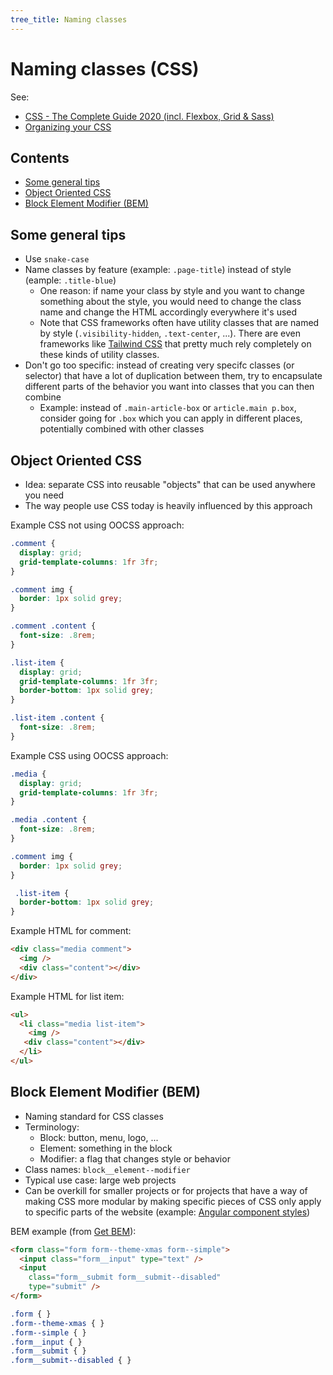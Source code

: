 ```yaml
---
tree_title: Naming classes
---
```


# Naming classes (CSS)

See:

-   [CSS - The Complete Guide 2020 (incl. Flexbox, Grid & Sass)](https://www.udemy.com/course/css-the-complete-guide-incl-flexbox-grid-sass/)
-   [Organizing your CSS](https://developer.mozilla.org/en-US/docs/Learn/CSS/Building_blocks/Organizing)

## Contents

-   [Some general tips](#some-general-tips)
-   [Object Oriented CSS](#object-oriented-css)
-   [Block Element Modifier (BEM)](#block-element-modifier-bem)

## Some general tips

-   Use `snake-case`
-   Name classes by feature (example: `.page-title`) instead of style (eample: `.title-blue`)
    -   One reason: if name your class by style and you want to change something about the style, you would need to change the class name and change the HTML accordingly everywhere it's used
    -   Note that CSS frameworks often have utility classes that are named by style (`.visibility-hidden`, `.text-center`, ...). There are even frameworks like [Tailwind CSS](https://tailwindcss.com/) that pretty much rely completely on these kinds of utility classes.
-   Don't go too specific: instead of creating very specifc classes (or selector) that have a lot of duplication between them, try to encapsulate different parts of the behavior you want into classes that you can then combine
    -   Example: instead of `.main-article-box` or `article.main p.box`, consider going for `.box` which you can apply in different places, potentially combined with other classes

## Object Oriented CSS

-   Idea: separate CSS into reusable "objects" that can be used anywhere you need
-   The way people use CSS today is heavily influenced by this approach

Example CSS not using OOCSS approach:

```css
.comment {
  display: grid;
  grid-template-columns: 1fr 3fr;
}

.comment img {
  border: 1px solid grey;
}

.comment .content {
  font-size: .8rem;
}

.list-item {
  display: grid;
  grid-template-columns: 1fr 3fr;
  border-bottom: 1px solid grey;
}

.list-item .content {
  font-size: .8rem;
}
```

Example CSS using OOCSS approach:

```css
.media {
  display: grid;
  grid-template-columns: 1fr 3fr;
}

.media .content {
  font-size: .8rem;
}

.comment img {
  border: 1px solid grey;
}

 .list-item {
  border-bottom: 1px solid grey;
} 
```

Example HTML for comment:

```html
<div class="media comment">
  <img />
  <div class="content"></div>
</div>
```

Example HTML for list item:

```html
<ul>
  <li class="media list-item">
    <img />
   <div class="content"></div>
  </li>
</ul>
```

## Block Element Modifier (BEM)

-   Naming standard for CSS classes
-   Terminology:
    -   Block: button, menu, logo, ...
    -   Element: something in the block
    -   Modifier: a flag that changes style or behavior
-   Class names: `block__element--modifier`
-   Typical use case: large web projects
-   Can be overkill for smaller projects or for projects that have a way of making CSS more modular by making specific pieces of CSS only apply to specific parts of the website (example: [Angular component styles](https://angular.io/guide/component-styles))

BEM example (from [Get BEM](http://getbem.com/naming/)):

```html
<form class="form form--theme-xmas form--simple">
  <input class="form__input" type="text" />
  <input
    class="form__submit form__submit--disabled"
    type="submit" />
</form>
```

```css
.form { }
.form--theme-xmas { }
.form--simple { }
.form__input { }
.form__submit { }
.form__submit--disabled { }
```
